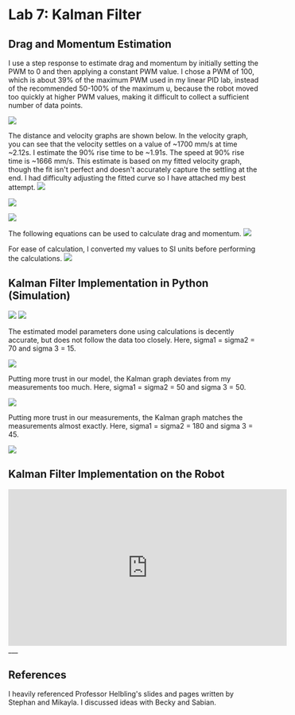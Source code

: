 # Lab 7: Kalman Filter


## Drag and Momentum Estimation

I use a step response to estimate drag and momentum by initially setting the PWM to 0 and then applying a constant PWM value. I chose a PWM of 100, which is about 39% of the maximum PWM used in my linear PID lab, instead of the recommended 50-100% of the maximum u, because the robot moved too quickly at higher PWM values, making it difficult to collect a sufficient number of data points.

![](images/Lab7/100pwm.jpeg)

The distance and velocity graphs are shown below. In the velocity graph, you can see that the velocity settles on a value of ~1700 mm/s at time ~2.12s. I estimate the 90% rise time to be ~1.91s. The speed at 90% rise time is ~1666 mm/s. This estimate is based on my fitted velocity graph, though the fit isn't perfect and doesn't accurately capture the settling at the end. I had difficulty adjusting the fitted curve so I have attached my best attempt.
![](images/Lab7/distance.jpeg)

![](images/Lab7/velocity.jpeg)

![](images/Lab7/fitted_velocity.jpeg)

The following equations can be used to calculate drag and momentum.
![](images/Lab7/drag_eq.png)

For ease of calculation, I converted my values to SI units before performing the calculations.
![](images/Lab7/calc.png)


## Kalman Filter Implementation in Python (Simulation)
![](images/Lab7/kf_py1.jpeg)
![](images/Lab7/kf_py2.jpeg)

The estimated model parameters done using calculations is decently accurate, but does not follow the data too closely. Here, sigma1 = sigma2 = 70 and sigma 3 = 15.

![](images/Lab7/model_est.jpeg)

Putting more trust in our model, the Kalman graph deviates from my measurements too much. Here, sigma1 = sigma2 = 50 and sigma 3 = 50.

![](images/Lab7/kf_model_py.jpeg)

Putting more trust in our measurements, the Kalman graph matches the measurements almost exactly. Here, sigma1 = sigma2 = 180 and sigma 3 = 45.

![](images/Lab7/kf_measure_py.jpeg)


## Kalman Filter Implementation on the Robot

<iframe width="560" height="315" src="https://www.youtube.com/embed/kqI4PpA5Q6U" frameborder="0" allow="accelerometer; autoplay; encrypted-media; gyroscope; picture-in-picture" allowfullscreen></iframe>
___

## References
I heavily referenced Professor Helbling's slides and pages written by Stephan and Mikayla. I discussed ideas with Becky and Sabian.
